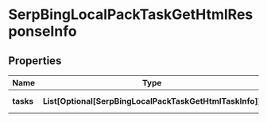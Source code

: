 # SerpBingLocalPackTaskGetHtmlResponseInfo


## Properties

| Name | Type | Description | Notes |
|------------ | ------------- | ------------- | -------------|
**tasks** | **List[Optional[SerpBingLocalPackTaskGetHtmlTaskInfo]]** | array of tasks |[optional]|